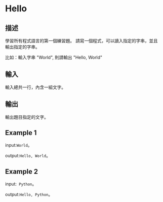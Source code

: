 # Hello

## 描述

學習所有程式語言的第一個練習題。
請寫一個程式，可以讀入指定的字串，並且輸出指定的字串。

比如：輸入字串 "World", 則請輸出 "Hello, World"

## 輸入

輸入總共一行，內含一組文字。

## 輸出

輸出題目指定的文字。

## Example 1

input:`World`。

output:`Hello, World`。

## Example 2

input:` Python`。

output:`Hello, Python`。
